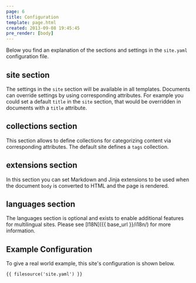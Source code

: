 ```yaml
---
page: 6
title: Configuration
template: page.html
created: 2013-09-08 19:45:45
pre_render: [body]
---
```

Below you find an explanation of the sections and settings in the `site.yaml` configuration file.

## site section

The settings in the `site` section will be available in all templates. Documents can override settings by using corresponding attributes. For example you could set a default `title` in the `site` section, that would be overridden in documents with a `title` attribute.

## collections section

This section allows to define collections for categorizing content via corresponding attributes. The default site defines a `tags` collection.

## extensions section

In this section you can set Markdown and Jinja extensions to be used when the document `body` is converted to HTML and the page is rendered.

## languages section

The languages section is optional and exists to enable additional features for multilingual sites. Please see [I18N]({{ base_url }}/i18n/) for more information.

## Example Configuration

To give a real world example, this site's configuration is shown below.

    {{ filesource('site.yaml') }}